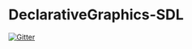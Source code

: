 # DeclarativeGraphics-SDL

[![Gitter](https://badges.gitter.im/Join%20Chat.svg)](https://gitter.im/DeclarativeGraphics/DeclarativeGraphics-SDL?utm_source=badge&utm_medium=badge&utm_campaign=pr-badge&utm_content=badge)